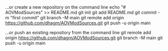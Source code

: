 …or create a new repository on the command line
echo "# AOVModSources" >> README.md
git init
git add README.md
git commit -m "first commit"
git branch -M main
git remote add origin https://github.com/dhagm/AOVModSources.git
git push -u origin main




…or push an existing repository from the command line
git remote add origin https://github.com/dhagm/AOVModSources.git
git branch -M main
git push -u origin main